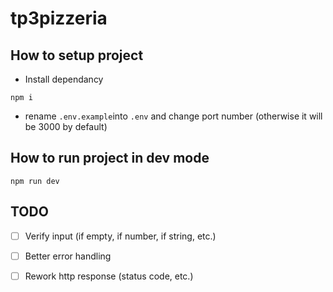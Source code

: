 # tp3pizzeria

## How to setup project

* Install dependancy

```
npm i
```

* rename ``.env.example``into ``.env`` and change port number (otherwise it will be 3000 by default)

## How to run project in dev mode

```
npm run dev
```

## TODO

* [ ] Verify input (if empty, if number, if string, etc.)
* [ ] Better error handling
* [ ] Rework http response (status code, etc.)

